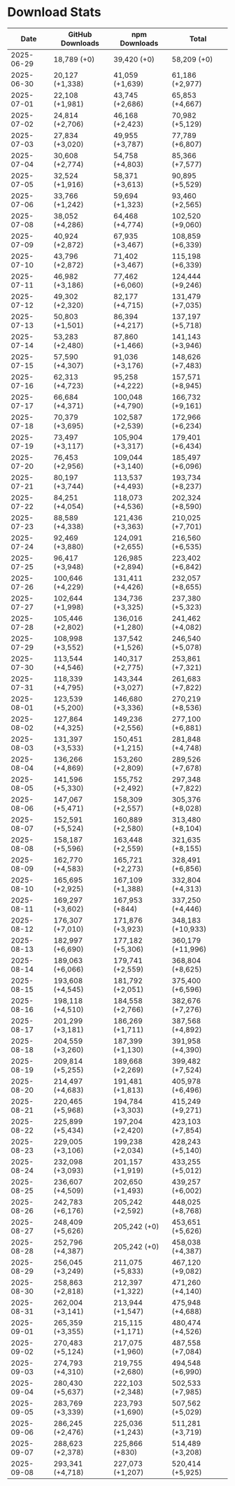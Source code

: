 # Download Stats

| Date       | GitHub Downloads | npm Downloads    | Total             |
| ---------- | ---------------- | ---------------- | ----------------- |
| 2025-06-29 | 18,789 (+0)      | 39,420 (+0)      | 58,209 (+0)       |
| 2025-06-30 | 20,127 (+1,338)  | 41,059 (+1,639)  | 61,186 (+2,977)   |
| 2025-07-01 | 22,108 (+1,981)  | 43,745 (+2,686)  | 65,853 (+4,667)   |
| 2025-07-02 | 24,814 (+2,706)  | 46,168 (+2,423)  | 70,982 (+5,129)   |
| 2025-07-03 | 27,834 (+3,020)  | 49,955 (+3,787)  | 77,789 (+6,807)   |
| 2025-07-04 | 30,608 (+2,774)  | 54,758 (+4,803)  | 85,366 (+7,577)   |
| 2025-07-05 | 32,524 (+1,916)  | 58,371 (+3,613)  | 90,895 (+5,529)   |
| 2025-07-06 | 33,766 (+1,242)  | 59,694 (+1,323)  | 93,460 (+2,565)   |
| 2025-07-08 | 38,052 (+4,286)  | 64,468 (+4,774)  | 102,520 (+9,060)  |
| 2025-07-09 | 40,924 (+2,872)  | 67,935 (+3,467)  | 108,859 (+6,339)  |
| 2025-07-10 | 43,796 (+2,872)  | 71,402 (+3,467)  | 115,198 (+6,339)  |
| 2025-07-11 | 46,982 (+3,186)  | 77,462 (+6,060)  | 124,444 (+9,246)  |
| 2025-07-12 | 49,302 (+2,320)  | 82,177 (+4,715)  | 131,479 (+7,035)  |
| 2025-07-13 | 50,803 (+1,501)  | 86,394 (+4,217)  | 137,197 (+5,718)  |
| 2025-07-14 | 53,283 (+2,480)  | 87,860 (+1,466)  | 141,143 (+3,946)  |
| 2025-07-15 | 57,590 (+4,307)  | 91,036 (+3,176)  | 148,626 (+7,483)  |
| 2025-07-16 | 62,313 (+4,723)  | 95,258 (+4,222)  | 157,571 (+8,945)  |
| 2025-07-17 | 66,684 (+4,371)  | 100,048 (+4,790) | 166,732 (+9,161)  |
| 2025-07-18 | 70,379 (+3,695)  | 102,587 (+2,539) | 172,966 (+6,234)  |
| 2025-07-19 | 73,497 (+3,117)  | 105,904 (+3,317) | 179,401 (+6,434)  |
| 2025-07-20 | 76,453 (+2,956)  | 109,044 (+3,140) | 185,497 (+6,096)  |
| 2025-07-21 | 80,197 (+3,744)  | 113,537 (+4,493) | 193,734 (+8,237)  |
| 2025-07-22 | 84,251 (+4,054)  | 118,073 (+4,536) | 202,324 (+8,590)  |
| 2025-07-23 | 88,589 (+4,338)  | 121,436 (+3,363) | 210,025 (+7,701)  |
| 2025-07-24 | 92,469 (+3,880)  | 124,091 (+2,655) | 216,560 (+6,535)  |
| 2025-07-25 | 96,417 (+3,948)  | 126,985 (+2,894) | 223,402 (+6,842)  |
| 2025-07-26 | 100,646 (+4,229) | 131,411 (+4,426) | 232,057 (+8,655)  |
| 2025-07-27 | 102,644 (+1,998) | 134,736 (+3,325) | 237,380 (+5,323)  |
| 2025-07-28 | 105,446 (+2,802) | 136,016 (+1,280) | 241,462 (+4,082)  |
| 2025-07-29 | 108,998 (+3,552) | 137,542 (+1,526) | 246,540 (+5,078)  |
| 2025-07-30 | 113,544 (+4,546) | 140,317 (+2,775) | 253,861 (+7,321)  |
| 2025-07-31 | 118,339 (+4,795) | 143,344 (+3,027) | 261,683 (+7,822)  |
| 2025-08-01 | 123,539 (+5,200) | 146,680 (+3,336) | 270,219 (+8,536)  |
| 2025-08-02 | 127,864 (+4,325) | 149,236 (+2,556) | 277,100 (+6,881)  |
| 2025-08-03 | 131,397 (+3,533) | 150,451 (+1,215) | 281,848 (+4,748)  |
| 2025-08-04 | 136,266 (+4,869) | 153,260 (+2,809) | 289,526 (+7,678)  |
| 2025-08-05 | 141,596 (+5,330) | 155,752 (+2,492) | 297,348 (+7,822)  |
| 2025-08-06 | 147,067 (+5,471) | 158,309 (+2,557) | 305,376 (+8,028)  |
| 2025-08-07 | 152,591 (+5,524) | 160,889 (+2,580) | 313,480 (+8,104)  |
| 2025-08-08 | 158,187 (+5,596) | 163,448 (+2,559) | 321,635 (+8,155)  |
| 2025-08-09 | 162,770 (+4,583) | 165,721 (+2,273) | 328,491 (+6,856)  |
| 2025-08-10 | 165,695 (+2,925) | 167,109 (+1,388) | 332,804 (+4,313)  |
| 2025-08-11 | 169,297 (+3,602) | 167,953 (+844)   | 337,250 (+4,446)  |
| 2025-08-12 | 176,307 (+7,010) | 171,876 (+3,923) | 348,183 (+10,933) |
| 2025-08-13 | 182,997 (+6,690) | 177,182 (+5,306) | 360,179 (+11,996) |
| 2025-08-14 | 189,063 (+6,066) | 179,741 (+2,559) | 368,804 (+8,625)  |
| 2025-08-15 | 193,608 (+4,545) | 181,792 (+2,051) | 375,400 (+6,596)  |
| 2025-08-16 | 198,118 (+4,510) | 184,558 (+2,766) | 382,676 (+7,276)  |
| 2025-08-17 | 201,299 (+3,181) | 186,269 (+1,711) | 387,568 (+4,892)  |
| 2025-08-18 | 204,559 (+3,260) | 187,399 (+1,130) | 391,958 (+4,390)  |
| 2025-08-19 | 209,814 (+5,255) | 189,668 (+2,269) | 399,482 (+7,524)  |
| 2025-08-20 | 214,497 (+4,683) | 191,481 (+1,813) | 405,978 (+6,496)  |
| 2025-08-21 | 220,465 (+5,968) | 194,784 (+3,303) | 415,249 (+9,271)  |
| 2025-08-22 | 225,899 (+5,434) | 197,204 (+2,420) | 423,103 (+7,854)  |
| 2025-08-23 | 229,005 (+3,106) | 199,238 (+2,034) | 428,243 (+5,140)  |
| 2025-08-24 | 232,098 (+3,093) | 201,157 (+1,919) | 433,255 (+5,012)  |
| 2025-08-25 | 236,607 (+4,509) | 202,650 (+1,493) | 439,257 (+6,002)  |
| 2025-08-26 | 242,783 (+6,176) | 205,242 (+2,592) | 448,025 (+8,768)  |
| 2025-08-27 | 248,409 (+5,626) | 205,242 (+0)     | 453,651 (+5,626)  |
| 2025-08-28 | 252,796 (+4,387) | 205,242 (+0)     | 458,038 (+4,387)  |
| 2025-08-29 | 256,045 (+3,249) | 211,075 (+5,833) | 467,120 (+9,082)  |
| 2025-08-30 | 258,863 (+2,818) | 212,397 (+1,322) | 471,260 (+4,140)  |
| 2025-08-31 | 262,004 (+3,141) | 213,944 (+1,547) | 475,948 (+4,688)  |
| 2025-09-01 | 265,359 (+3,355) | 215,115 (+1,171) | 480,474 (+4,526)  |
| 2025-09-02 | 270,483 (+5,124) | 217,075 (+1,960) | 487,558 (+7,084)  |
| 2025-09-03 | 274,793 (+4,310) | 219,755 (+2,680) | 494,548 (+6,990)  |
| 2025-09-04 | 280,430 (+5,637) | 222,103 (+2,348) | 502,533 (+7,985)  |
| 2025-09-05 | 283,769 (+3,339) | 223,793 (+1,690) | 507,562 (+5,029)  |
| 2025-09-06 | 286,245 (+2,476) | 225,036 (+1,243) | 511,281 (+3,719)  |
| 2025-09-07 | 288,623 (+2,378) | 225,866 (+830)   | 514,489 (+3,208)  |
| 2025-09-08 | 293,341 (+4,718) | 227,073 (+1,207) | 520,414 (+5,925)  |
